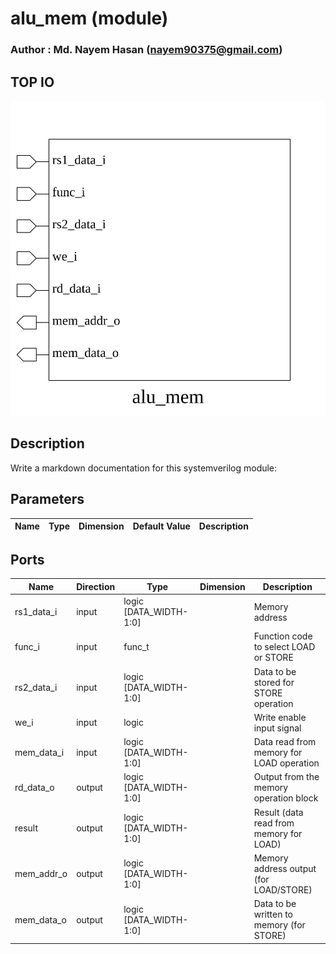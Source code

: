 # alu_mem (module)

### Author : Md. Nayem Hasan (nayem90375@gmail.com)

## TOP IO
<img src="./alu_mem_top.svg">

## Description

Write a markdown documentation for this systemverilog module:

## Parameters
|Name|Type|Dimension|Default Value|Description|
|-|-|-|-|-|

## Ports
|Name|Direction|Type|Dimension|Description|
|-|-|-|-|-|
|rs1_data_i|input|logic [DATA_WIDTH-1:0]||Memory address|
|func_i|input|func_t||Function code to select LOAD or STORE|
|rs2_data_i|input|logic [DATA_WIDTH-1:0]||Data to be stored for STORE operation|
|we_i|input|logic||Write enable input signal|
|mem_data_i|input|logic [DATA_WIDTH-1:0]||Data read from memory for LOAD operation|
|rd_data_o|output|logic [DATA_WIDTH-1:0]||Output from the memory operation block|
|result|output|logic [DATA_WIDTH-1:0]||Result (data read from memory for LOAD)|
|mem_addr_o|output|logic [DATA_WIDTH-1:0]||Memory address output (for LOAD/STORE)|
|mem_data_o|output|logic [DATA_WIDTH-1:0]||Data to be written to memory (for STORE)|
